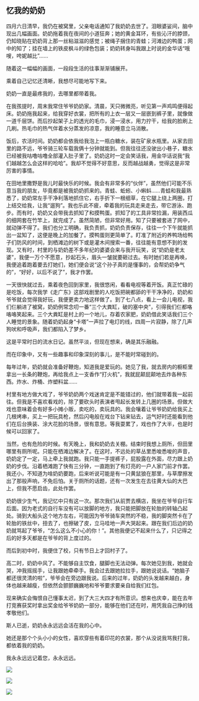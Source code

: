 ## 忆我的奶奶

四月六日清早，我仍在被窝里，父亲电话通知了我奶奶去世了。泪眼婆娑间，脑中现出几幅画面。奶奶拖着我在夜间的小道狂奔；她的黄金耳环，有些沁汗的脖颈，仍知晓贴在奶奶背上那一丝粘滋滋的感觉；被绳子捆住的青蛙；河滩边的鸭蛋；网中的知了；挂在墙上的铁皮枫斗的绿色包装；奶奶转身叫我跟上时说的金华话“哦嗖，咵妮越比”……

随着这一幅幅的画面，一段段生活的往事渐渐铺展开。

乘着自己记忆还清晰，我想尽可能地写下来。

奶奶一直是最疼我的，去哪里都带着我。

在我孩提时，周末我常住爷爷奶奶家。清晨，天只微微亮，听见第一声鸡鸣便得起床。奶奶拖我起来，给我穿好衣裳，把所有的上衣一层又一层嵌到裤子里，就像做一道千层饼。而后抄起架子上的透光的毛巾，浸一浸水，用力拧干，给我的脸刷上几刷。热毛巾的热气伴着水分蒸发的凉意，我的睡意立马消散。

饭后，农活时间。奶奶都会依我给我泡上一瓶白糖水，装在矿泉水瓶里。从家去田里的路不远，爷爷骑三轮车载我俩十分钟就能到。但我往往还没驶出小巷子，糖水已经被我咕噜咕噜全部灌入肚子里了。奶奶这时一定会笑话我，用金华话说我“我们越越怎么会这样的哈哈”。我却不觉得不好意思，反而越战越勇，觉得这是非常厉害的事情。

在田地里撒野是我儿时最快乐的时候。我会有非常多的“伙伴”，虽然他们可能不乐意当我的朋友，毕竟都是被我奶奶抓来的。青蛙、蚯蚓、小蝌蚪……青蛙和我最熟悉了，奶奶常左手干净利落地抓住它，右手折下一根细草，在它腿上绕上两圈，打上结交给我，让我“遛狗”。我也乐此不疲，牵着我的玩具走来走去，带它游泳、跑步。而有时，奶奶又会带我去抓知了和摸鸭蛋。抓知了的工具非常捡漏，用装西瓜的细网套在竹竿上，就完成了。虽然简陋，但非常好用。知了只要被套进了网中，就动弹不得了。我们也分工明确，我负责抓，奶奶负责保存，往往一个下午就能抓出一盆知了，这便是晚上的加餐了。摸鸭蛋则更简单了。盯准了附近的养鸭场给鸭子们防风的时间，到栖滩边的树下或是灌木间搜索一番，往往能有意想不到的发现。又有时，村里的与奶奶差不多年纪的婆婆会来与我开玩笑，说“奶奶是老太婆”，我便一万个不愿意，抄起石头，眉头一皱就要砸过去。有时她们若是再唤，我便追着跑着要去打她们，她们便会说“这个孙子真的是懂事的，会帮奶奶争气的”，“好好，以后不说了”，我才作罢。

一天很快就过去，乘着夜色回到家里，我很悠闲，看看电视等着开饭。真正忙碌的是吃饭，每次我学《走广东》这部戏剧里的人吃饭把碗都舔的干干净净的，奶奶和爷爷就会觉得我好玩，我便更卖力地这样做了。到了七八点，看上一会儿电视，我们仨躺进了被窝，奶奶例常念叨一番“三个大粪缸，破的塞中央”，引得我们仨都咯咯咯笑起来。三个大粪缸是村上的一个地儿，存着农家肥，奶奶借此笑话我们三个人睡觉的景象。随着奶奶起身“卡塔”一声拉了电灯的线，四周一片寂静，除了几声狗吠和呼吸声，我们都陷入了梦乡。

这是平常时日的流水日记。虽然平淡，但现在想来，确是其乐融融。

而在印象中，又有一些趣事和印象深刻的事儿，是不能时常碰到的。

每年过年，奶奶就会准备好鞭炮，知道我是爱玩的。她见了我，就去房内的橱柜里拿出一长条的鞭炮，再给我点上一支香作“打火机”，我就屁颠屁颠地去炸各种东西。炸水、炸桶、炸塑料盆……

村里有地方做大戏了，爷爷奶奶两个戏迷肯定是不能错过的，他们就带着我一起前往。但我是不喜欢看戏的，除了要砍头时表演者甩起长发转上几圈的场景。但做大戏也意味着会有好多小摊小贩，卖吃的，卖玩具的。我会嚷着让爷爷奶奶给我买上几根烤串，买上一把玩具枪，然后闪电般在戏台下钻来钻去，运气好时还能看到他们在后台换装、涂大花脸的场景，很有意思。等我耍累了，戏也作了大半，也是时候可以回家了。

当然，也有危险的时候。有天晚上，我和奶奶去关棚。结束时我想上厕所，但田里哪里有厕所呢。只能在栖滩边解决了。在这时，不远处的草丛里悉唆悉唆的声音，奶奶定了一定，马上牵上我就跑。我只能一手提裤子，屁股露在外面，尽力跟上奶奶的步伐。沿着栖滩跑了快有三分钟，一直跑到了有灯亮的一户人家门前才作罢。我还小，不知道为啥奶奶要跑，后来听说可能是有一只黄鼠狼在那里，与草摩擦发出了那般声响，不免后怕。关于厕所的话题，还有一次发生在去往黄大仙的大巴上，但我不愿启齿，此处作罢。

奶奶很少生气，我记忆中只有这一次。那次我们从前贾去横店，我坐在爷爷自行车后面。因为老式的自行车没有可以放脚的地方，我只能把脚放在轮胎的转轴凸起处。骑到大船头这个地方左右，可能因为爷爷骑车突然的不稳，我的脚突然卡在了轮胎的铁丝中，扭去了，也擦破了皮，立马哇地一声大哭起来。跟在我们后边的奶奶就骂起了爷爷，“怎么这么不小心的你！”。其他我便记不起来什么了，只记得之后的好多天都是在爷爷的背上度过的。

而后到初中时，我便住了校，只有节日上才回村子了。

高二时，奶奶中风了。不能够自主饮食，腿脚也无法动弹。每次她见到我，她就会哭，冲我摇摇手，让我跟她牵牵手。我会过去跟她拉拉手，跟她说说话。“她脑子都还很灵清的啦”，爷爷会在旁边跟我说。后来的过年，奶奶的头发越来越白，身体也越来越瘦，但依然会颤颤巍巍地和爷爷要求要亲自给我们红包。

现来确实会悔恨自己懂事太迟，到了大三大四才有所意识。想来也庆幸，能在去年打竞赛获奖时拿出奖金给爷爷奶奶一部分，能够在他们还在时，用凭我自己挣的钱孝敬他们。

斯人已逝，奶奶永永远远会活在我的心中。

她还是那个个头小小的女性，喜欢穿些有着印花的衣裳，那个从没说我骂我打我，都依着我的奶奶。

我永永远远记着您，永永远远。

![](https://cdn.jsdelivr.net/gh/Jia-py/blog_picture/21_4/3.jpg)

![](https://cdn.jsdelivr.net/gh/Jia-py/blog_picture/21_4/1.jpg)

![](https://cdn.jsdelivr.net/gh/Jia-py/blog_picture/21_4/2.jpg)

